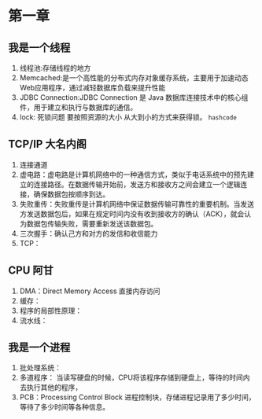 # 第一章   
## 我是一个线程
1. 线程池:存储线程的地方
2. Memcached:是一个高性能的分布式内存对象缓存系统，主要用于加速动态Web应用程序，通过减轻数据库负载来提升性能
3. JDBC Connection:JDBC Connection 是 Java 数据库连接技术中的核心组件，用于建立和执行与数据库的通信。
4. lock: 死锁问题  要按照资源的大小 从大到小的方式来获得锁。  `hashcode`

## TCP/IP 大名内阁
1. 连接通道    
2. 虚电路：虚电路是计算机网络中的一种通信方式，类似于电话系统中的预先建立的连接路径。在数据传输开始前，发送方和接收方之间会建立一个逻辑连接，确保数据包按顺序到达。    
3. 失败重传：失败重传是计算机网络中保证数据传输可靠性的重要机制。当发送方发送数据包后，如果在规定时间内没有收到接收方的确认（ACK），就会认为数据包传输失败，需要重新发送该数据包。
4. 三次握手：确认己方和对方的发信和收信能力
5. TCP：

## CPU 阿甘
1. DMA：Direct Memory Access 直接内存访问
2. 缓存：
3. 程序的局部性原理：
4. 流水线：
## 我是一个进程
1. 批处理系统：
2. 多道程序： 当读写硬盘的时候，CPU将该程序存储到硬盘上，等待的时间内去执行其他的程序，
3. PCB：Processing Control Block 进程控制块，存储进程记录用了多少时间，等待了多少时间等各种信息。


